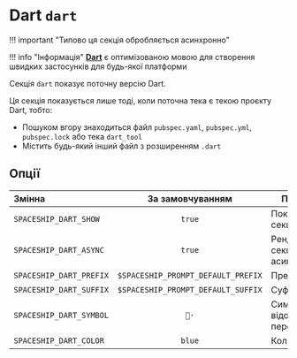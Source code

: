 # Dart `dart`

!!! important "Типово ця секція обробляється асинхронно"

!!! info "Інформація"
    [**Dart**](https://dart.dev/) є оптимізованою мовою для створення швидких застосунків для будь-якої платформи

Секція `dart` показує поточну версію Dart.

Ця секція показується лише тоді, коли поточна тека є текою проєкту Dart, тобто:

* Пошуком вгору знаходиться файл `pubspec.yaml`, `pubspec.yml`, `pubspec.lock` або тека `dart_tool`
* Містить будь-який інший файл з розширенням `.dart`

## Опції

| Змінна                  |          За замовчуванням          | Пояснення                               |
|:----------------------- |:----------------------------------:| --------------------------------------- |
| `SPACESHIP_DART_SHOW`   |               `true`               | Показати секцію                         |
| `SPACESHIP_DART_ASYNC`  |               `true`               | Рендерити секцію асинхронно             |
| `SPACESHIP_DART_PREFIX` | `$SPACESHIP_PROMPT_DEFAULT_PREFIX` | Префікс секції                          |
| `SPACESHIP_DART_SUFFIX` | `$SPACESHIP_PROMPT_DEFAULT_SUFFIX` | Суфікс секції                           |
| `SPACESHIP_DART_SYMBOL` |                `🎯·`                | Символ, що відображається перед секцією |
| `SPACESHIP_DART_COLOR`  |               `blue`               | Колір секції                            |
